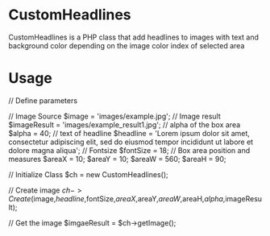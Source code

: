 # CustomHeadlines

CustomHeadlines is a PHP class that add headlines to images with text and background color depending on the image color index of selected area

# Usage

// Define parameters

// Image Source
$image = 'images/example.jpg';
// Image result
$imageResult = 'images/example_result1.jpg';
// alpha of the box area
$alpha = 40;
// text of headline
$headline = 'Lorem ipsum dolor sit amet, consectetur adipiscing elit, sed do eiusmod tempor incididunt ut labore et dolore magna aliqua';
// Fontsize
$fontSize = 18;
// Box area position and measures
$areaX = 10;
$areaY = 10;
$areaW = 560;
$areaH = 90;

// Initialize Class
$ch = new CustomHeadlines();

// Create image
$ch->Create($image,$headline,$fontSize,$areaX,$areaY,$areaW,$areaH,$alpha,$imageResult);

// Get the image
$imgaeResult = $ch->getImage();

